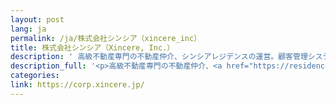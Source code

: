 ```yaml
---
layout: post
lang: ja
permalink: /ja/株式会社シンシア（xincere_inc）
title: 株式会社シンシア（Xincere, Inc.）
description: ' 高級不動産専門の不動産仲介、シンシアレジデンスの運営。顧客管理システムやユーザ向けプラットフォームの開発 '
description_full: '<p>高級不動産専門の不動産仲介、<a href="https://residence.xincere.jp/">シンシアレジデンス</a>の運営。顧客管理システムやユーザ向けプラットフォームの開発</p>'
categories: 
link: https://corp.xincere.jp/
---
```

